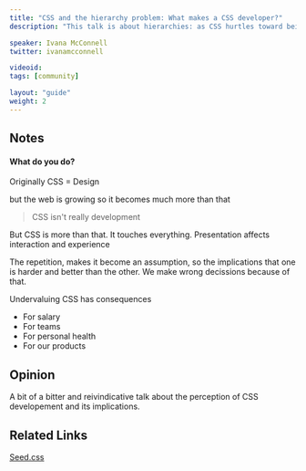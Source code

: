 ```yaml
---
title: "CSS and the hierarchy problem: What makes a CSS developer?"
description: "This talk is about hierarchies: as CSS hurtles toward being object- and systems-oriented, the titles and responsibilities of designer and developer become much more fluid and yet, we continue to categorise. We draw lines between front and back end, between CSS and Javascript (“CSS isn’t _real_ development”), and even between CSS disciplines, but why? Furthermore, we implicitly draw these lines between white male developers and everyone else. This results in damaging hierarchies that threaten to devalue the work we do in diversifying CSS — both as a language and as a community."

speaker: Ivana McConnell
twitter: ivanamcconnell

videoid:
tags: [community]

layout: "guide"
weight: 2
---
```


<article id="1">

## Notes

#### What do **you** do?

Originally CSS = Design 

but the web is growing so it becomes much more than that

> CSS isn't really development  

But CSS is more than that. It touches everything. Presentation affects interaction and experience

The repetition, makes it become an assumption, so the implications that one is harder and better than the other. We make wrong decissions because of that.

Undervaluing CSS has consequences
* For salary
* For teams
* For personal health
* For our products

</article>

<article id="2">

## Opinion

A bit of a bitter and reivindicative talk about the perception of CSS developement and its implications.

</article>

<article id="3">

## Related Links

[Seed.css](http://developer.helpscout.net/seed/)

</article>